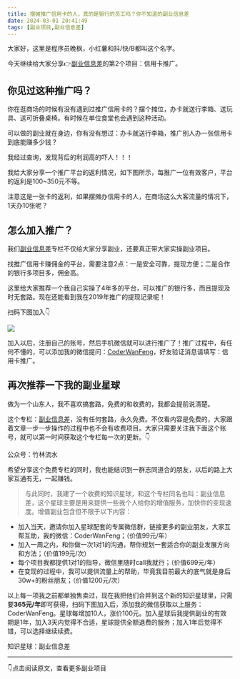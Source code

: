 ```yaml
---
title: 摆摊推广信用卡的人，真的是银行的员工吗？你不知道的副业信息差
date: 2024-03-01 20:41:49
tags: [副业项目,副业信息差]
---
```


大家好，这里是程序员晚枫，小红薯和抖/快/B都叫这个名字。

今天继续给大家分享👉[副业信息差](https://mp.weixin.qq.com/mp/appmsgalbum?__biz=Mzk0MjYzNTI3MQ==&action=getalbum&album_id=3342868959406227458&scene=21#wechat_redirect)的第2个项目：信用卡推广。

## 你见过这种推广吗？

你在逛商场的时候有没有遇到过推广信用卡的？摆个摊位，办卡就送行李箱、送玩具、送可折叠桌椅。有时候在单位食堂也会遇到这种活动。

可以做的副业就在身边，你有没有想过：办卡就送行李箱，推广别人办一张信用卡到底能赚多少钱？

我经过查询，发现背后的利润高的吓人！！！

我给大家分享一个推广平台的返利情况，如下图所示，每推广一位有效客户，平台的返利是100~350元不等。

注意这是一张卡的返利，如果摆摊办信用卡的人，在商场这么大客流量的情况下，1天办10张呢？


## 怎么加入推广？

我们[副业信息差](https://mp.weixin.qq.com/mp/appmsgalbum?__biz=Mzk0MjYzNTI3MQ==&action=getalbum&album_id=3342868959406227458&scene=21#wechat_redirect)专栏不仅给大家分享副业，还要真正带大家实操副业项目。

找推广信用卡赚佣金的平台，需要注意2点：一是安全可靠，提现方便；二是合作的银行多项目多，佣金高。

这里给大家推荐一个我自己实操了4年多的平台，可以推广的银行多，而且提现及时无套路。现在还能看到我在2019年推广的提现记录呢！



扫码下图加入👇

![](https://ads-1300615378.cos.ap-guangzhou.myqcloud.com/fuye-info/%E4%BF%A1%E7%94%A8%E5%8D%A1/Snipaste_2024-03-01_22-05-43.png)

加入以后，注册自己的账号，然后手机微信就可以进行推广了！推广过程中，有任何不懂的，可以添加我的微信提问：[CoderWanFeng](https://mp.weixin.qq.com/s/Nt8E8vC-ZsoN1McTOYbY2g)，好友验证消息请填写：信用卡推广。


## 再次推荐一下我的副业星球


做为一个山东人，我不喜欢搞套路，免费的和收费的，我都会提前说清楚。

这个专栏：[副业信息差](https://mp.weixin.qq.com/mp/appmsgalbum?__biz=Mzk0MjYzNTI3MQ==&action=getalbum&album_id=3342868959406227458&scene=21#wechat_redirect)，没有任何套路，永久免费。不仅看内容是免费的，大家跟着文章一步一步操作的过程中也不会有收费项目。大家只需要关注我下面这个账号，就可以第一时间获取这个专栏每一次的更新。👇

公众号：竹林流水

希望分享这个免费专栏的同时，我也能结识到一群志同道合的朋友，以后的路上大家互通有无，一起赚钱。

> 与此同时，我建了一个收费的知识星球，和这个专栏同名也叫：副业信息差，这个星球主要是用来提供一些我个人给你的增值服务，加快你的变现速度。增值副业包含但不限于以下内容：

- 加入当天，邀请你加入星球配套的专属微信群，链接更多的副业朋友，大家互帮互助，我的微信：CoderWanFeng；（价值99元/年）
- 加入一周之内，和你做一次1对1的沟通，帮你规划一套适合你的副业发展方向和方法；（价值199元/次）
- 每个项目我都提供1对1的指导，微信里随时call我就行；（价值699元/年）
- 在变现的过程中，我可以提供流量上的帮助，毕竟我目前最大的底气就是身后30w+的粉丝朋友；（价值1200元/次）


以上每一项我之前都单独售卖过，现在我把他们合并到这个新的知识星球里，只需要**365元/年**即可获得，扫码下图加入后，添加我的微信获取以上服务：CoderWanFeng。星球每增加10人，涨价100元。加入星球后我提供副业的有效期是1年，加入3天内觉得不合适，星球提供全额退费的服务；加入1年后觉得不错，可以选择继续续费。

知识星球：副业信息差


---

👇点击阅读原文，查看更多副业项目